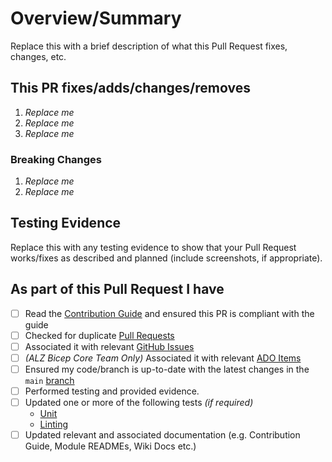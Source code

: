 <!-- Thank you for submitting a Pull Request. Please fill out the template below.-->
# Overview/Summary

Replace this with a brief description of what this Pull Request fixes, changes, etc.

## This PR fixes/adds/changes/removes

1. *Replace me*
2. *Replace me*
3. *Replace me*

### Breaking Changes

1. *Replace me*
2. *Replace me*

## Testing Evidence

Replace this with any testing evidence to show that your Pull Request works/fixes as described and planned (include screenshots, if appropriate).

## As part of this Pull Request I have

- [ ] Read the [Contribution Guide](https://github.com/Azure/bicep-lz-vending/wiki/contributing) and ensured this PR is compliant with the guide
- [ ] Checked for duplicate [Pull Requests](https://github.com/Azure/bicep-lz-vending/pulls)
- [ ] Associated it with relevant [GitHub Issues](https://github.com/Azure/bicep-lz-vending/issues)
- [ ] *(ALZ Bicep Core Team Only)* Associated it with relevant [ADO Items](https://aka.ms/alz/bicep/backlog)
- [ ] Ensured my code/branch is up-to-date with the latest changes in the `main` [branch](https://github.com/Azure/bicep-lz-vending/tree/main)
- [ ] Performed testing and provided evidence.
- [ ] Updated one or more of the following tests *(if required)*
  - [Unit](https://github.com/Azure/bicep-lz-vending/blob/main/.github/workflows/bicep-build-to-validate.yml)
  - [Linting](https://github.com/Azure/bicep-lz-vending/tree/main/.github/workflows/code-review.yml)
- [ ] Updated relevant and associated documentation (e.g. Contribution Guide, Module READMEs, Wiki Docs etc.)
